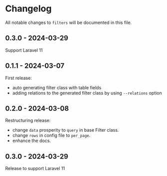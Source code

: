 # Changelog

All notable changes to `filters` will be documented in this file.

## 0.3.0 - 2024-03-29

Support Laravel 11

## 0.1.1 - 2024-03-07

First release:

- auto generating filter class with table fields
- adding relations to the generated filter class by using `--relations` option

## 0.2.0 - 2024-03-08

Restructuring release:

- change `data` prosperity to `query` in  base Filter class.
- change `rows` in config file to `per_page`.
- enhance the docs.

## 0.3.0 - 2024-03-29

Release to support Laravel 11

